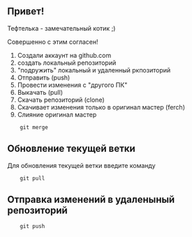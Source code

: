 ## Привет!

Тефтелька - замечательный котик ;)

Совершенно с этим согласен!

1. Создали аккаунт на github.com
2. создать локальный репозиторий
3. "подружить" локальный и удаленный ркпозиторий
4. Отправить (push)
5. Провести изменения с "другого ПК"
6. Выкачать (pull)
7. Скачать репозиторий (clone)
8. Скачивает изменения только в оригинал мастер (ferch)
9. Слияние оригинал мастер
~~~
    git merge 
~~~

## Обновление текущей ветки

Для обновления текущей ветки введите команду

~~~
    git pull
~~~

## Отправка изменений в удаленыный репозиторий

~~~
    git push
~~~ 